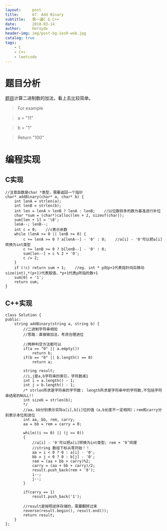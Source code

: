 ```yaml
---
layout:     post
title:      67. Add Binary
subtitle:   第一遍C & C++
date:       2018-03-14
author:     heroydx
header-img: img/post-bg-ios9-web.jpg
catalog: true
tags:
    - C
    - C++
    - leetcode
---
```

# 题目分析

[题目](https://leetcode.com/problems/add-binary/description/)计算二进制数的加法，看上去比较简单。

>For example

>a = "11"

>b = "1"

>Return "100"



# 编程实现

## C实现

    //注意函数是char *类型，需要返回一个指针
    char* addBinary(char* a, char* b) {
        int lenA = strlen(a);
        int lenB = strlen(b);
        int len = lenA > lenB ? lenA : lenB;    //以位数较多的数为基准进行补位
        char *sum = (char*)calloc(len + 2, sizeof(char));
        sum[len + 1] = '\0';
        lenA--; lenB--;
        int c = 0;    //c表示余数
        while (lenA >= 0 || lenB >= 0) {
            c += lenA >= 0 ? a[lenA--] - '0' : 0;    //a[i] - '0'可以把a[i]转换为int类型
            c += lenB >= 0 ? b[lenB--] - '0' : 0;
            sum[len--] = c % 2 + '0';
            c /= 2;
        }
        if (!c) return sum + 1;    //eg. int * p则p+1代表指针向后移动size(int),*(p+1)代表取值，*p+1代表p所指的数+1 
        sum[0] = '1';
        return sum;
    }

## C++实现

    class Solution {  
    public:  
        string addBinary(string a, string b) {  
            //二进制字符串相加  
            //思路：直接做加法，考虑合理进位  
          
            //两种判空方法都可以  
            if(a == "0" || a.empty())  
                return b;  
            if(b == "0" || b.length() == 0)  
                return a;  
          
            string result;  
            //i,j是a,b字符串的索引，字符数减1  
            int i = a.length() - 1;  
            int j = b.length() - 1;  
            /* strlen所求是字符串的字节数； length所求是字符串中的字符数,不包括字符串结尾的NULL!! 
            int sizeb = strlen(b); 
            */  
            //aa，bb分别表示实际a[i],b[i]位的值（a,b长度不一定相同）；rem和carry分别表示本位和进位  
            int aa, bb, rem, carry;  
            aa = bb = rem = carry = 0;  
          
            while((i >= 0) || (j >= 0))  
            {  
                //a[i] - '0'可以把a[i]转换为int类型; rem + ‘0’同理  
                //string 数组下标从零开始！！  
                aa = i < 0 ? 0 : a[i] - '0';  
                bb = j < 0 ? 0 : b[j] - '0';  
                rem = (aa + bb + carry)%2;  
                carry = (aa + bb + carry)/2;  
                result.push_back(rem + '0');  
                i--;  
                j--;  
            }  
          
            if(carry == 1)  
                result.push_back('1');  
              
            //result是按照逆序存储的，需要翻转过来  
            reverse(result.begin(), result.end());  
            return result;  
        }  
    }; 




